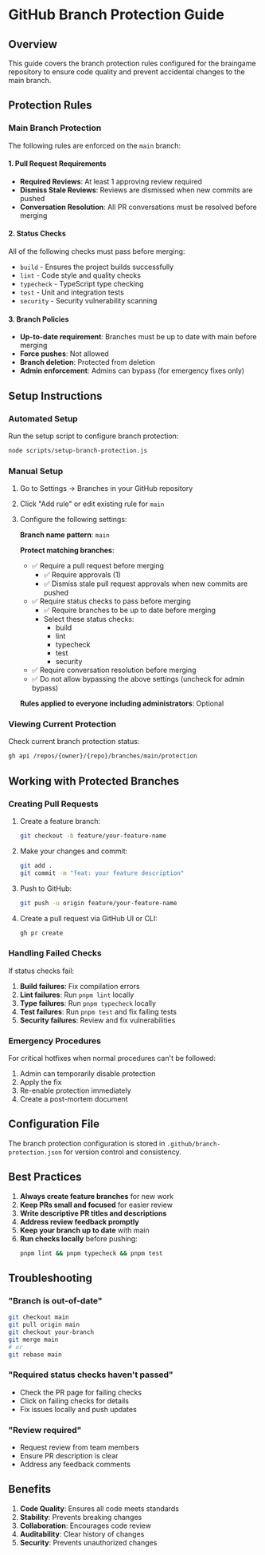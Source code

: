 # GitHub Branch Protection Guide

## Overview

This guide covers the branch protection rules configured for the braingame repository to ensure code quality and prevent accidental changes to the main branch.

## Protection Rules

### Main Branch Protection

The following rules are enforced on the `main` branch:

#### 1. Pull Request Requirements
- **Required Reviews**: At least 1 approving review required
- **Dismiss Stale Reviews**: Reviews are dismissed when new commits are pushed
- **Conversation Resolution**: All PR conversations must be resolved before merging

#### 2. Status Checks
All of the following checks must pass before merging:
- `build` - Ensures the project builds successfully
- `lint` - Code style and quality checks
- `typecheck` - TypeScript type checking
- `test` - Unit and integration tests
- `security` - Security vulnerability scanning

#### 3. Branch Policies
- **Up-to-date requirement**: Branches must be up to date with main before merging
- **Force pushes**: Not allowed
- **Branch deletion**: Protected from deletion
- **Admin enforcement**: Admins can bypass (for emergency fixes only)

## Setup Instructions

### Automated Setup

Run the setup script to configure branch protection:

```bash
node scripts/setup-branch-protection.js
```

### Manual Setup

1. Go to Settings → Branches in your GitHub repository
2. Click "Add rule" or edit existing rule for `main`
3. Configure the following settings:

   **Branch name pattern**: `main`
   
   **Protect matching branches**:
   - ✅ Require a pull request before merging
     - ✅ Require approvals (1)
     - ✅ Dismiss stale pull request approvals when new commits are pushed
   - ✅ Require status checks to pass before merging
     - ✅ Require branches to be up to date before merging
     - Select these status checks:
       - build
       - lint
       - typecheck
       - test
       - security
   - ✅ Require conversation resolution before merging
   - ✅ Do not allow bypassing the above settings (uncheck for admin bypass)
   
   **Rules applied to everyone including administrators**: Optional

### Viewing Current Protection

Check current branch protection status:

```bash
gh api /repos/{owner}/{repo}/branches/main/protection
```

## Working with Protected Branches

### Creating Pull Requests

1. Create a feature branch:
   ```bash
   git checkout -b feature/your-feature-name
   ```

2. Make your changes and commit:
   ```bash
   git add .
   git commit -m "feat: your feature description"
   ```

3. Push to GitHub:
   ```bash
   git push -u origin feature/your-feature-name
   ```

4. Create a pull request via GitHub UI or CLI:
   ```bash
   gh pr create
   ```

### Handling Failed Checks

If status checks fail:

1. **Build failures**: Fix compilation errors
2. **Lint failures**: Run `pnpm lint` locally
3. **Type failures**: Run `pnpm typecheck` locally
4. **Test failures**: Run `pnpm test` and fix failing tests
5. **Security failures**: Review and fix vulnerabilities

### Emergency Procedures

For critical hotfixes when normal procedures can't be followed:

1. Admin can temporarily disable protection
2. Apply the fix
3. Re-enable protection immediately
4. Create a post-mortem document

## Configuration File

The branch protection configuration is stored in `.github/branch-protection.json` for version control and consistency.

## Best Practices

1. **Always create feature branches** for new work
2. **Keep PRs small and focused** for easier review
3. **Write descriptive PR titles and descriptions**
4. **Address review feedback promptly**
5. **Keep your branch up to date** with main
6. **Run checks locally** before pushing:
   ```bash
   pnpm lint && pnpm typecheck && pnpm test
   ```

## Troubleshooting

### "Branch is out-of-date"
```bash
git checkout main
git pull origin main
git checkout your-branch
git merge main
# or
git rebase main
```

### "Required status checks haven't passed"
- Check the PR page for failing checks
- Click on failing checks for details
- Fix issues locally and push updates

### "Review required"
- Request review from team members
- Ensure PR description is clear
- Address any feedback comments

## Benefits

1. **Code Quality**: Ensures all code meets standards
2. **Stability**: Prevents breaking changes
3. **Collaboration**: Encourages code review
4. **Auditability**: Clear history of changes
5. **Security**: Prevents unauthorized changes